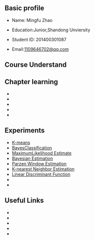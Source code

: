 
## Basic profile
* Name: Mingfu Zhao
 
* Education:Junior,Shandong Unviersity
 
* Student ID: 201400301087
 
* Email:1109646702@qq.com
 
## Course Understand
 


## Chapter learning
* 
* 
* 
* 
* 


## Experiments
* [K-means](https://github.com/Chicharito999/K-means)
* [BayesClassification](https://github.com/Chicharito999/BayesClassification)
* [MaximumLikelihood Estimate](https://github.com/Chicharito999/MLE)
* [Bayesian Estimation](https://github.com/Chicharito999/BE)
* [Parzen Window Estimation](https://github.com/Chicharito999/Parzen)
* [K-nearest Neighbor Estimation](https://github.com/Chicharito999/Kn)
* [Linear Discriminant Function](https://github.com/Chicharito999/IDF)
* 
* 

## Useful Links
* 
* 
* 
* 
* 

